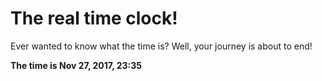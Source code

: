 # The real time clock!

Ever wanted to know what the time is? Well, your journey is about to end!

**The time is Nov 27, 2017, 23:35**